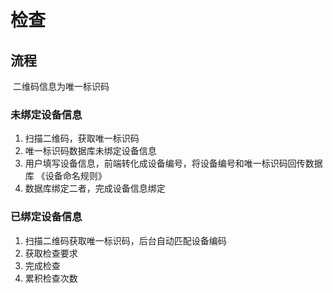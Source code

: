 # 检查

## 流程

​	二维码信息为唯一标识码

### 未绑定设备信息

1. 扫描二维码，获取唯一标识码
2. 唯一标识码数据库未绑定设备信息
3. 用户填写设备信息，前端转化成设备编号，将设备编号和唯一标识码回传数据库    《设备命名规则》
4. 数据库绑定二者，完成设备信息绑定

### 已绑定设备信息

1. 扫描二维码获取唯一标识码，后台自动匹配设备编码
2. 获取检查要求
3. 完成检查
4. 累积检查次数

